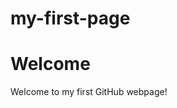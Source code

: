 # my-first-page

# Welcome
Welcome to my first GitHub webpage!

[Second-Page]: https://gusbusza1992.github.io/my-first-page/second-page.md
